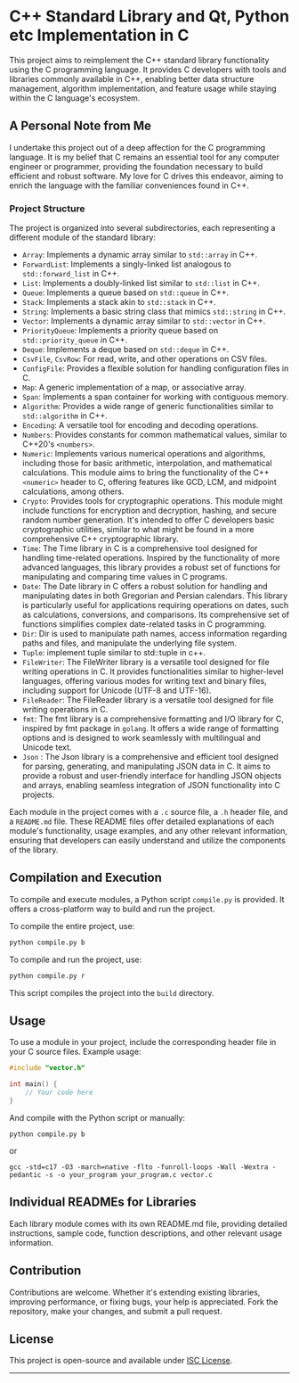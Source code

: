 # C++ Standard Library and Qt, Python etc Implementation in C

This project aims to reimplement the C++ standard library functionality using the C programming language. It provides C developers with tools and libraries commonly available in C++, enabling better data structure management, algorithm implementation, and feature usage while staying within the C language's ecosystem.

## A Personal Note from Me

I undertake this project out of a deep affection for the C programming language. It is my belief that C remains an essential tool for any computer engineer or programmer, providing the foundation necessary to build efficient and robust software. My love for C drives this endeavor, aiming to enrich the language with the familiar conveniences found in C++.

### Project Structure

The project is organized into several subdirectories, each representing a different module of the standard library:

- `Array`: Implements a dynamic array similar to `std::array` in C++.
- `ForwardList`: Implements a singly-linked list analogous to `std::forward_list` in C++.
- `List`: Implements a doubly-linked list similar to `std::list` in C++.
- `Queue`: Implements a queue based on `std::queue` in C++.
- `Stack`: Implements a stack akin to `std::stack` in C++.
- `String`: Implements a basic string class that mimics `std::string` in C++.
- `Vector`: Implements a dynamic array similar to `std::vector` in C++.
- `PriorityQueue`: Implements a priority queue based on `std::priority_queue` in C++.
- `Deque`: Implements a deque based on `std::deque` in C++.
- `CsvFile`, `CsvRow`: For read, write, and other operations on CSV files.
- `ConfigFile`: Provides a flexible solution for handling configuration files in C.
- `Map`: A generic implementation of a map, or associative array.
- `Span`: Implements a span container for working with contiguous memory.
- `Algorithm`: Provides a wide range of generic functionalities similar to `std::algorithm` in C++.
- `Encoding`: A versatile tool for encoding and decoding operations.
- `Numbers`: Provides constants for common mathematical values, similar to C++20's `<numbers>`.
- `Numeric`: Implements various numerical operations and algorithms, including those for basic arithmetic, interpolation, and mathematical calculations. This module aims to bring the functionality of the C++ `<numeric>` header to C, offering features like GCD, LCM, and midpoint calculations, among others.
- `Crypto`: Provides tools for cryptographic operations. This module might include functions for encryption and decryption, hashing, and secure random number generation. It's intended to offer C developers basic cryptographic utilities, similar to what might be found in a more comprehensive C++ cryptographic library.
- `Time`: The Time library in C is a comprehensive tool designed for handling time-related operations. Inspired by the functionality of more advanced languages, this library provides a robust set of functions for manipulating and comparing time values in C programs.
- `Date`: The Date library in C offers a robust solution for handling and manipulating dates in both Gregorian and Persian calendars. This library is particularly useful for applications requiring operations on dates, such as calculations, conversions, and comparisons. Its comprehensive set of functions simplifies complex date-related tasks in C programming.
- `Dir`: Dir  is used to manipulate path names, access information regarding paths and files, and manipulate the underlying file system.
- `Tuple`: implement tuple similar to std::tuple in c++.
- `FileWriter`: The FileWriter library is a versatile tool designed for file writing operations in C. It provides functionalities similar to higher-level languages, offering various modes for writing text and binary files, including support for Unicode (UTF-8 and UTF-16).
- `FileReader`: The FileReader library is a versatile tool designed for file writing operations in C.
- `fmt`: The fmt library is a comprehensive formatting and I/O library for C, inspired by fmt package in `golang`. It offers a wide range of formatting options and is designed to work seamlessly with multilingual and Unicode text.
- `Json` : The Json library is a comprehensive and efficient tool designed for parsing, generating, and manipulating JSON data in C. It aims to provide a robust and user-friendly interface for handling JSON objects and arrays, enabling seamless integration of JSON functionality into C projects.


Each module in the project comes with a `.c` source file, a `.h` header file, and a `README.md` file. These README files offer detailed explanations of each module's functionality, usage examples, and any other relevant information, ensuring that developers can easily understand and utilize the components of the library.

## Compilation and Execution

To compile and execute modules, a Python script `compile.py` is provided. It offers a cross-platform way to build and run the project.

To compile the entire project, use:
```bash
python compile.py b
```

To compile and run the project, use:
```bash
python compile.py r
```

This script compiles the project into the `build` directory.

## Usage

To use a module in your project, include the corresponding header file in your C source files. Example usage:

```c
#include "vector.h"

int main() {
    // Your code here
}
```

And compile with the Python script or manually:

```
python compile.py b
```

or

```
gcc -std=c17 -O3 -march=native -flto -funroll-loops -Wall -Wextra -pedantic -s -o your_program your_program.c vector.c
```

## Individual READMEs for Libraries

Each library module comes with its own README.md file, providing detailed instructions, sample code, function descriptions, and other relevant usage information.

## Contribution

Contributions are welcome. Whether it's extending existing libraries, improving performance, or fixing bugs, your help is appreciated. Fork the repository, make your changes, and submit a pull request.

## License

This project is open-source and available under [ISC License](LICENSE).

---

